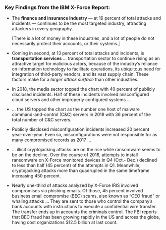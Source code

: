 ### Key Findings from the IBM X-Force Report:

- The **finance and insurance industry** — at 19 percent of total attacks and incidents — continues to be the most targeted industry, attracting attackers in every geography.

  [There is a lot of money in these industries, and a lot of people do not necessarily protect their accounts, or their systems.]

- Coming in second, at 13 percent of total attacks and incidents, is **transportation services** ... transportation sector to continue rising as an attractive target for malicious actors, because of the industry’s reliance on information technology to facilitate operations, its ubiquitous need for integration of third-party vendors, and its vast supply chain. These factors make for a _larger attack surface_ than other industries.

- In 2018, the media sector topped the chart with 40 percent of publicly disclosed incidents. Half of these incidents involved misconfigured cloud servers and other improperly configured systems ...

- ... the US topped the chart as the number one host of malware command-and-control (C&C) servers in 2018 with 36 percent of the total number of C&C servers.

- Publicly disclosed misconfiguration incidents increased 20 percent year-over-year. Even so, misconfigurations were not responsible for as many compromised records as 2017 ...

- ... illicit cryptojacking attacks are on the rise while ransomware seems to be on the decline. Over the course of 2018, attempts to install ransomware on X-Force monitored devices in Q4 (Oct.- Dec.) declined to less than half (45 percent) of the attempts in Q1. Meanwhile, cryptojacking attacks more than quadrupled in the same timeframe increasing 450 percent.

- Nearly one-third of attacks analyzed by X-Force IRIS involved compromises via phishing emails. Of those, 45 percent involved business email compromise (BEC) scams, also known as “CEO fraud” or whaling attacks ... They are sent to those who control the company’s bank accounts with instructions to execute a confidential wire transfer. The transfer ends up in accounts the criminals control. The FBI reports that BEC fraud has been growing rapidly in the US and across the globe, having cost organizations \$12.5 billion at last count.

